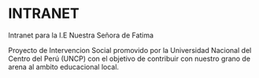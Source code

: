 # INTRANET
Intranet para la I.E Nuestra Señora de Fatima

Proyecto de Intervencion Social promovido por la Universidad Nacional del Centro del Perú (UNCP)
con el objetivo de contribuir con nuestro grano de arena al ambito educacional local.
